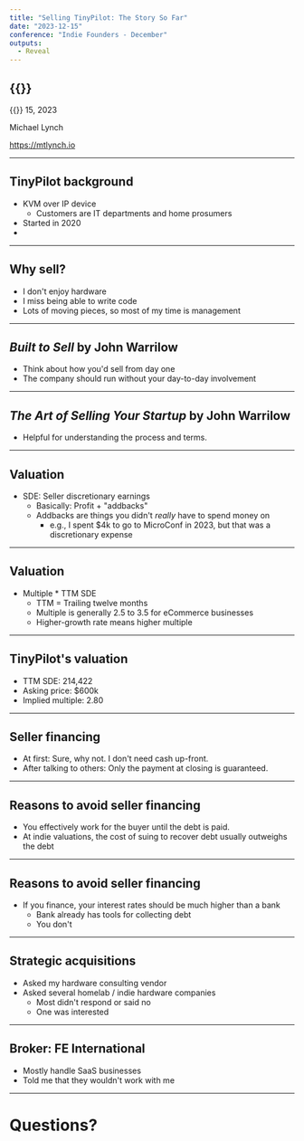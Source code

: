 ```yaml
---
title: "Selling TinyPilot: The Story So Far"
date: "2023-12-15"
conference: "Indie Founders - December"
outputs:
  - Reveal
---
```


## {{<param title>}}

{{<param conference>}} 15, 2023

Michael Lynch

<https://mtlynch.io>

---

## TinyPilot background

- KVM over IP device
  - Customers are IT departments and home prosumers
- Started in 2020
-

---

## Why sell?

- I don't enjoy hardware
- I miss being able to write code
- Lots of moving pieces, so most of my time is management

---

## *Built to Sell* by John Warrilow

- Think about how you'd sell from day one
- The company should run without your day-to-day involvement

---

## *The Art of Selling Your Startup* by John Warrilow

- Helpful for understanding the process and terms.

---

## Valuation

- SDE: Seller discretionary earnings
  - Basically: Profit + "addbacks"
  - Addbacks are things you didn't *really* have to spend money on
    - e.g., I spent $4k to go to MicroConf in 2023, but that was a discretionary expense

---

## Valuation

- Multiple * TTM SDE
  - TTM = Trailing twelve months
  - Multiple is generally 2.5 to 3.5 for eCommerce businesses
  - Higher-growth rate means higher multiple

---

## TinyPilot's valuation

- TTM SDE: 214,422
- Asking price: $600k
- Implied multiple: 2.80

---

## Seller financing

- At first: Sure, why not. I don't need cash up-front.
- After talking to others: Only the payment at closing is guaranteed.

---

## Reasons to avoid seller financing

- You effectively work for the buyer until the debt is paid.
- At indie valuations, the cost of suing to recover debt usually outweighs the debt

---

## Reasons to avoid seller financing


- If you finance, your interest rates should be much higher than a bank
  - Bank already has tools for collecting debt
  - You don't

---

## Strategic acquisitions

- Asked my hardware consulting vendor
- Asked several homelab / indie hardware companies
  - Most didn't respond or said no
  - One was interested

---

## Broker: FE International

- Mostly handle SaaS businesses
- Told me that they wouldn't work with me

---

# Questions?
